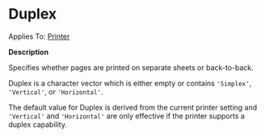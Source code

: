 




<h1 class="heading"><span class="name">Duplex</span></h1>

Applies To: [Printer](./printer.md)


**Description**


Specifies whether pages are printed on separate sheets or back-to-back.


Duplex is a character vector which is either empty or contains `'Simplex'`, `'Vertical'`, or `'Horizontal'`.


The default value for Duplex is derived from the current printer setting and `'Vertical'` and `'Horizontal'` are only effective if the printer supports a duplex capability.



